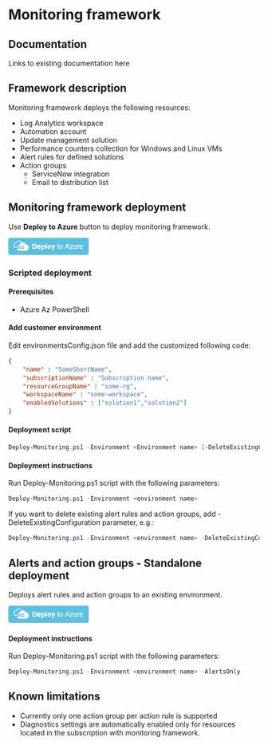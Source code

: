 # Monitoring framework

## Documentation
Links to existing documentation here

## Framework description
Monitoring framework deploys the following resources:

- Log Analytics workspace
- Automation account
- Update management solution
- Performance counters collection for Windows and Linux VMs
- Alert rules for defined solutions
- Action groups
    - ServiceNow integration
    - Email to distribution list

## Monitoring framework deployment
Use **Deploy to Azure** button to deploy monitoring framework.

<a href="https://portal.azure.com/#create/Microsoft.Template/uri/https%3A%2F%2Ftmfw-functions.azurewebsites.net%2Fgetgithubrepo%2F1a67d82b2828207e5b3642cfd09cf29f08ae82a7%2Ftieto-public-cloud%2Fazure-managed-framework%2Fmaster%2Fmonitoring%2Fazuredeploy.json" target="_blank">
<img src="https://raw.githubusercontent.com/Azure/azure-quickstart-templates/master/1-CONTRIBUTION-GUIDE/images/deploytoazure.png"/>
</a>

### Scripted deployment
#### Prerequisites
-   Azure Az PowerShell

#### Add customer environment
Edit environmentsConfig.json file and add the customized following code:
```json
{
    "name" : "SomeShortName",
    "subscriptionName" : "Subscription name",
    "resourceGroupName" : "some-rg",
    "workspaceName" : "some-workspace",
    "enabledSolutions" : ["solution1","solution2"]
}
```

#### Deployment script
```powershell
Deploy-Monitoring.ps1 -Environment <Environment name> [-DeleteExistingConfiguration] [-EnableDiagnosticSettings] [-AlertsOnly]
```
#### Deployment instructions
Run Deploy-Monitoring.ps1 script with the following parameters:
```powershell
Deploy-Monitoring.ps1 -Environment <environment name>
```
If you want to delete existing alert rules and action groups, add -DeleteExistingConfiguration parameter, e.g.:
```powershell
Deploy-Monitoring.ps1 -Environment <environment name> -DeleteExistingConfiguration
```

## Alerts and action groups - Standalone deployment
Deploys alert rules and action groups to an existing environment.

<a href="https://portal.azure.com/#create/Microsoft.Template/uri/https%3A%2F%2Ftmfw-functions.azurewebsites.net%2Fgetgithubrepo%2F1a67d82b2828207e5b3642cfd09cf29f08ae82a7%2Ftieto-public-cloud%2Fazure-managed-framework%2Fmaster%2Fmonitoring%2Falerts%2Fmonitoring-logalerts.json" target="_blank">
<img src="https://raw.githubusercontent.com/Azure/azure-quickstart-templates/master/1-CONTRIBUTION-GUIDE/images/deploytoazure.png"/>
</a>

#### Deployment instructions
Run Deploy-Monitoring.ps1 script with the following parameters:
```powershell
Deploy-Monitoring.ps1 -Environment <environment name> -AlertsOnly
```

## Known limitations
-	Currently only one action group per action rule is supported
-   Diagnostics settings are automatically enabled only for resources located in the subscription with monitoring framework.
